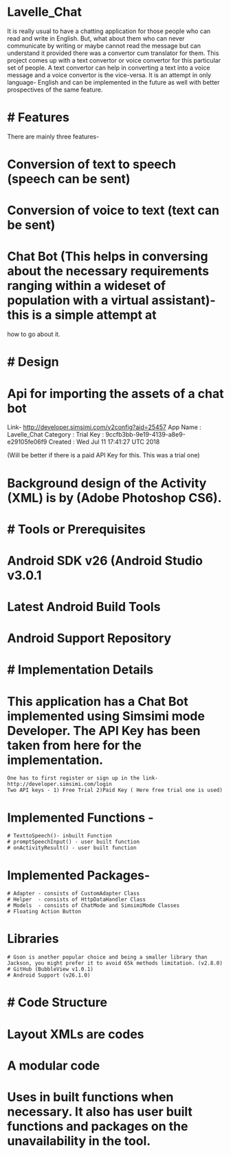 # Lavelle_Chat
It is really usual to have a chatting application for those people who can read and write in English. But, what about them who can never communicate by writing or 
maybe cannot read the message but can understand it provided there was a convertor cum translator for them. This project comes up with a text convertor or voice 
convertor for this particular set of people. A text convertor can help in converting a text into a voice message and a voice convertor is the vice-versa. It is an 
attempt in only language- English and can be implemented in the future as well with better prospectives of the same feature.

# # Features
There are mainly three features-
 # Conversion of text to speech (speech can be sent)
 # Conversion of voice to text (text can be sent)
 # Chat Bot (This helps in conversing about the necessary requirements ranging within a wideset of population with a virtual assistant)- this is a simple attempt at
   how to go about it.

# # Design 
  # Api for importing the assets of a chat bot 
   Link- http://developer.simsimi.com/v2config?aid=25457
   App Name :
    Lavelle_Chat
   Category :
    Trial
    Key :
    9ccfb3bb-9e19-4139-a8e9-e29105fe06f9
    Created :
    Wed Jul 11 17:41:27 UTC 2018 

 (Will be better if there is a paid API Key for this. This was a trial one)

  # Background design of the Activity (XML) is by (Adobe Photoshop CS6).

# # Tools or Prerequisites 
  # Android SDK v26 (Android Studio v3.0.1
  # Latest Android Build Tools
  # Android Support Repository

# # Implementation Details 
  # This application has a Chat Bot implemented using Simsimi mode Developer. The API Key has been taken from here for the implementation.
    One has to first register or sign up in the link- http://developer.simsimi.com/login 
    Two API keys - 1) Free Trial 2)Paid Key ( Here free trial one is used) 
    
  # Implemented Functions -
    # TexttoSpeech()- inbuilt Function
    # promptSpeechInput() - user built function
    # onActivityResult() - user built function
  
  # Implemented Packages-
    # Adapter - consists of CustomAdapter Class
    # Helper  - consists of HttpDataHandler Class
    # Models  - consists of ChatMode and SimsimiMode Classes
    # Floating Action Button 

  # Libraries 
    # Gson is another popular choice and being a smaller library than Jackson, you might prefer it to avoid 65k methods limitation. (v2.8.0)
    # GitHub (BubbleView v1.0.1)
    # Android Support (v26.1.0)

# # Code Structure 
  #  Layout XMLs are codes
  #  A modular code
  #  Uses in built functions when necessary. It also has user built functions and packages on the unavailability in the tool.

